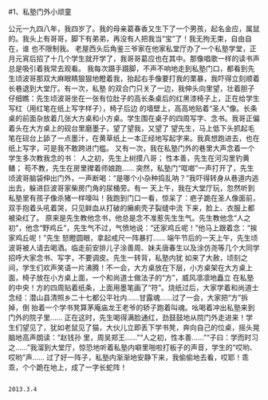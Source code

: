 #1、私塾门外小顽童

   公元一九四八年，我四岁了。我的母亲葛春香又生下了一个男孩，起名金应，属鼠的。我头上有哥哥，脚下有弟弟，再没有人把我当“宝”了！我无拘无束，自由自在，谁
也不限制我。
    老屋西头后角鉴三爷家在他家私堂厅办了一个私塾学堂，正月元宵后招了十几个学生就开学了，我哥哥葛应也在其中。那像唱歌一样的读书声总是吸引着我常去观看。
    我每次蹑手蹑脚，不声不响地走到私塾门口，都看到先生顷波哥那双大麻眼睛狠狠地瞪着我，抬起右手像要打我的栗暴，我吓得立刻顺着长巷退到大堂厅。有一次，私塾
的双合门只关了一边，我伸头向里望，壮着胆子仔细瞧：先生顷波哥坐在一张有位肚子的高长条桌后的红黑漆椅子上，正在给学生写红（用红笔在纸上写字样子），椅子后边
的墙壁上，高高地贴着“圣人”像。长条桌的前面杂放着几张大方桌和小方桌。学生围在桌子的四周写字、念书。我哥正偏着头在大方桌上的砚台里磨墨子，望了望我，又望了
望先生，马上低下头抓起毛笔在砚台上舔了一点墨汁，在黄草纸上一本正经地写起字来。我真想跑进去，也在纸上写字，可是我不敢跨进门槛。
    又有一次，我在私塾门外的巷里大声念着一个学生多次教我念的书：
    人之初，先生上树摸八哥；
    性本善，先生在河沟里钓黄鳝；
    苟不教，先生在房里撵着师娘跑……
    突然，私塾门“哐啷”一声打开了，先生顷波哥脑袋伸出门外，一声断喝：“是哪个小杂种捣乱呐？”我吓得转身从巷道内逃出去，躲进巨波哥家柴房门角的尿桶旁。有一
天上午，我在大堂厅玩，忽然听到私塾里有孩子像杀猪一样嚎叫！我跑到门口一看，惊呆了：疤子跪在圣人像面前，双手抱着头吼着哭，只见鲜血从打破的癞痢壳子裂缝中流
下来，脸上、衣服上都被染红了。
    原来是先生教他念书，他总是念不准惹先生生气。先生教他念“人之初”，他念“野鸡丘”，先生气不过，气愤地说：“还家鸡丘呢！”他马上跟着念：“挨家鸡丘呢！”先生
怒瞪圆眼，拿起戒尺一阵暴打……
    端午节后的一天上午，先生顷波哥被人请去喝酒。临走前安排儿子涂善周、妹夫唐春生以及涂仿尧等几个大同学招呼大家念书、写字，不要调皮。先生一转背，私塾内犹
如来了大赦，顷刻之间，学生们欢声笑语一片沸腾！不一会，大方桌放在下层，小方桌架在大方桌上面，椅子放在小方桌上面，一个和尚道士做法子的“方”，威风凛凛地矗立
在私塾的中央！方的四周贴着纸条，上面用墨笔画了“符”。烧纸过后，大家学着和尚道士念经：潜山县清照乡二十七都公平社内……甘露魂……过了一会，大家把“方”拆掉，倒
抬着一个学书凳算茅庵庙龙王老爷的轿子跑着叫魂。吆喝着冲出私塾来到门外的院子里……
    正在这时，先生喝得满脸通红，劲鼓鼓地从院门外走进来！学生们望见了，犹如老鼠见了猫，大伙儿立即丢下学书凳，奔向自己的位桌，摇头晃脑地高声朗读：“赵钱孙
里，周吴郑王……”“人之初，性本善……”“子曰：学而时习之……”我溜到大堂厅，惊恐地听着私塾内噼里啪啦打板子的声音，学生的“哎哟、哎哟”声……
    过了好一阵子，私塾内渐渐地安静下来，我偷偷地去看，哎耶！乖乖，个个跪在地上，成了一字长蛇阵！
                                                                                                                            
                                                                                                                           2013.3.4
